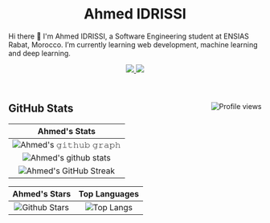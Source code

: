 <h1 align="center">
  <b>Ahmed IDRISSI</b>
</h1>

Hi there 👋 I'm Ahmed IDRISSI, a Software Engineering student at ENSIAS Rabat, Morocco. I’m currently learning web development, machine learning and deep learning.

<div align="center">
  <a href="https://www.linkedin.com/in/ahmed-idrissi-87508a249/" target="_blank">
    <img src="https://img.shields.io/badge/LinkedIn-0077B5?style=for-the-badge&logo=linkedin&logoColor=white" />
  </a>
  <a href="https://twitter.com/ahmedIdr02" target="_blank">
    <img src="https://img.shields.io/badge/Twitter-0077B5?style=for-the-badge&logo=twitter&logoColor=white" />
  </a>
</div>

<br>

<h1 align="center"></h1>

<a href="https://github.com/ahmedidrissi"><img src="https://gpvc.arturio.dev/ahmedidrissi" alt="Profile views" align='right'/></a>  

## GitHub Stats
<div align="center">

|                                                                     Ahmed's Stats                                                                     |
|:------------------------------------------------------------------------------------------------------------------------------------------------------:|
| ![Ahmed's 𝚐𝚒𝚝𝚑𝚞𝚋 𝚐𝚛𝚊𝚙𝚑](https://github-readme-activity-graph.cyclic.app/graph?username=ahmedidrissi&theme=react-dark&hide_border=true&area=true) |
| ![Ahmed's github stats](https://github-readme-stats.vercel.app/api?username=ahmedidrissi&show_icons=true&theme=algolia)              | 
| ![Ahmed's GitHub Streak](https://github-readme-streak-stats.herokuapp.com/?user=ahmedidrissi&theme=algolia)                    | 
    

|                                                                                                      Ahmed's Stars                                                                                                       |                                                           Top Languages                                                           |      
|:-------------------------------------------------------------------------------------------------------------------------------------------------------------------------------------------------------------------------:|:---------------------------------------------------------------------------------------------------------------------------------:|
| ![Github Stars](https://github-readme-stats.vercel.app/api?username=ahmedidrissi&show_icons=true&locale=en&count_private=true&hide_rank=true&custom_title=My%20GitHub%20Stats&disable_animations=true&theme=algolia) | ![Top Langs](https://github-readme-stats.vercel.app/api/top-langs/?username=ahmedidrissi&langs_count=8&theme=algolia&layout=compact&hide=html) |

</div>